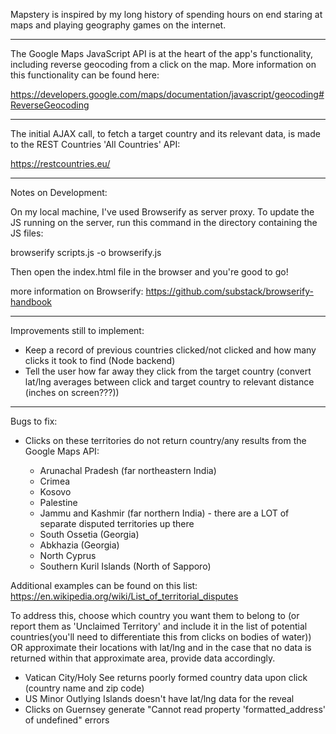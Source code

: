 Mapstery is inspired by my long history of spending hours on end staring at maps and playing geography games on the internet.

---

The Google Maps JavaScript API is at the heart of the app's functionality, including reverse geocoding from a click on the map. More information on this functionality can be found here:

https://developers.google.com/maps/documentation/javascript/geocoding#ReverseGeocoding

---

The initial AJAX call, to fetch a target country and its relevant data, is made to the REST Countries 'All Countries' API:

https://restcountries.eu/

---

Notes on Development:

On my local machine, I've used Browserify as server proxy. To update the JS running on the server, run this command in the directory containing the JS files:

browserify scripts.js -o browserify.js

Then open the index.html file in the browser and you're good to go!

more information on Browserify: https://github.com/substack/browserify-handbook

---

Improvements still to implement:

* Keep a record of previous countries clicked/not clicked and how many clicks it took to find (Node backend)
* Tell the user how far away they click from the target country (convert lat/lng averages between click and target country to relevant distance (inches on screen???))

---

Bugs to fix:

* Clicks on these territories do not return country/any results from the Google Maps API:

    * Arunachal Pradesh (far northeastern India)
    * Crimea
    * Kosovo
    * Palestine
    * Jammu and Kashmir (far northern India) - there are a LOT of separate disputed territories up there
    * South Ossetia (Georgia)
    * Abkhazia (Georgia)
    * North Cyprus
    * Southern Kuril Islands (North of Sapporo)

Additional examples can be found on this list: https://en.wikipedia.org/wiki/List_of_territorial_disputes

To address this, choose which country you want them to belong to (or report them as 'Unclaimed Territory' and include it in the list of potential countries(you'll need to differentiate this from clicks on bodies of water)) OR approximate their locations with lat/lng and in the case that no data is returned within that approximate area, provide data accordingly.

* Vatican City/Holy See returns poorly formed country data upon click (country name and zip code)
* US Minor Outlying Islands doesn't have lat/lng data for the reveal
* Clicks on Guernsey generate "Cannot read property 'formatted_address' of undefined" errors
